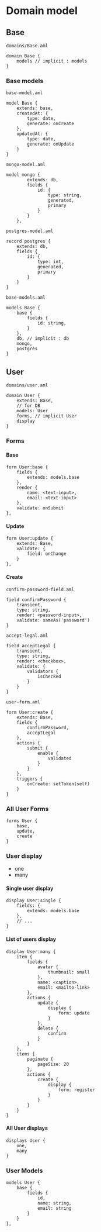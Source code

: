 # Domain model

## Base

`domains/Base.aml`

```
domain Base {
    models // implicit : models
}
```

### Base models

`base-model.aml`

```
model Base {
    extends: base,
    createdAt: {
        type: date,
        generate: onCreate
    },
    updatedAt: {
        type: date,
        generate: onUpdate
    }
}
```

`mongo-model.aml`

```
model mongo {
        extends: db,
        fields {
            id: {
                type: string,
                generated,
                primary
            }
        }
    },
```

`postgres-model.aml`

```
record postgres {
    extends: db,
    fields {
        id: {
            type: int,
            generated,
            primary
        }
    }
}
```

`base-models.aml`

```
models Base {
    base {
        fields {
            id: string,
        }
    },
    db, // implicit : db
    mongo,
    postgres
}
```

## User

`domains/user.aml`

```
domain User {
    extends: Base,
    // for DB
    models: User
    forms, // implicit User
    display
}
```

### Forms

#### Base

```
form User:base {
    fields {
        extends: models.base
    },
    render {
        name: <text-input>,
        email: <text-input>
    },
    validate: onSubmit
},
```

#### Update

```
form User:update {
    extends: Base,
    validate: {
        field: onChange
    }
},
```

#### Create

`confirm-password-field.aml`

```
field confirmPassword {
    transient,
    type: string,
    render: <password-input>,
    validate: sameAs('password')
}
```

`accept-legal.aml`

```
field acceptLegal {
    transient,
    type: string,
    render: <checkbox>,
    validate: {
        validators {
            isChecked
        }
    }
}
```

`user-form.aml`

```
form User:create {
    extends: Base,
    fields {
        confirmPassword,
        acceptLegal
    },
    actions {
        submit {
            enable {
                validated
            }
        }
    },
    triggers {
        onCreate: setToken(self)
    }
}
```

### All User Forms

```
forms User {
    base,
    update,
    create
}
```

### User display

- one
- many

#### Single user display

```
display User:single {
    fields: {
        extends: models.base
    },
    // ...
}
```

#### List of users display

```
display User:many {
    item {
        fields {
            avatar {
                thumbnail: small
            },
            name: <caption>,
            email: <mailto-link>
        },
        actions {
            update {
                display {
                    form: update
                }
            },
            delete {
                confirm
            }
        }
    },
    items {
        paginate {
            pageSize: 20
        },
        actions {
            create {
                display {
                    form: register
                }
            }
        }
    }
}
```

#### All User displays

```
displays User {
    one,
    many
}
```

### User Models

```
models User {
    base {
        fields {
            id,
            name: string,
            email: string
        }
    }
},
```
